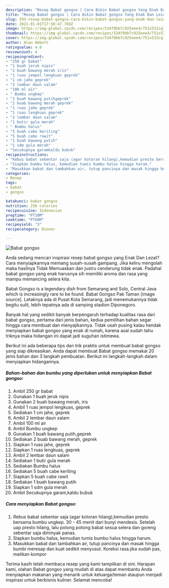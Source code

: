 ```yaml
---
description: "Resep Babat gongso | Cara Bikin Babat gongso Yang Enak Dan Lezat"
title: "Resep Babat gongso | Cara Bikin Babat gongso Yang Enak Dan Lezat"
slug: 593-resep-babat-gongso-cara-bikin-babat-gongso-yang-enak-dan-lezat
date: 2021-01-01T17:50:47.769Z
image: https://img-global.cpcdn.com/recipes/534f9bb7c925eee4/751x532cq70/babat-gongso-foto-resep-utama.jpg
thumbnail: https://img-global.cpcdn.com/recipes/534f9bb7c925eee4/751x532cq70/babat-gongso-foto-resep-utama.jpg
cover: https://img-global.cpcdn.com/recipes/534f9bb7c925eee4/751x532cq70/babat-gongso-foto-resep-utama.jpg
author: Alan Abbott
ratingvalue: 4.8
reviewcount: 4
recipeingredient:
- "250 gr babat"
- "1 buah jeruk nipis"
- "2 buah bawang merah iris"
- "1 ruas jempol lengkuas geprek"
- "1 cm jahe geprek"
- "2 lembar daun salam"
- "100 ml air"
- " Bumbu ungkep"
- "1 buah bawang putihgeprek"
- "2 buab bawang merah geprek"
- "1 ruas jahe geprek"
- "1 ruas lengkuas geprek"
- "2 lembar daun salam"
- "1 butir gula merah"
- " Bumbu halus"
- "5 buah cabe keriting"
- "5 buah cabe rawit"
- "1 buah bawang putih"
- "1 sdm gula merah"
- "Secukupnya garamkaldu bubuk"
recipeinstructions:
- "Rebus babat sebentar saja (agar kotoran hilang),kemudian presto bersama bumbu ungkep. 30 - 45 menit dari bunyi mendesis. Setelah uap presto hilang, lalu potong potong babat sesua selera dan goreng sebentar saja diminyak panas."
- "Siapkan bumbu halus, kemudian tumis bumbu halus hingga harum."
- "Masukkan babat dan tambahkan air, tutup pancinya dan masak hingga bumbi meresap dan kuat sedikit menyusut. Koreksi rasa.jika sudah pas, matikan kompor"
categories:
- Resep
tags:
- babat
- gongso

katakunci: babat gongso 
nutrition: 256 calories
recipecuisine: Indonesian
preptime: "PT10M"
cooktime: "PT60M"
recipeyield: "3"
recipecategory: Dinner

---
```



![Babat gongso](https://img-global.cpcdn.com/recipes/534f9bb7c925eee4/751x532cq70/babat-gongso-foto-resep-utama.jpg)

Anda sedang mencari inspirasi resep babat gongso yang Enak Dan Lezat? Cara menyiapkannya memang susah-susah gampang. Jika keliru mengolah maka hasilnya Tidak Memuaskan dan justru cenderung tidak enak. Padahal babat gongso yang enak harusnya sih memiliki aroma dan rasa yang mampu memancing selera kita.

Babat Gongso is a legendary dish from Semarang and Solo, Central Java which is increasingly rare to be found. Babat Gongso Pak Taman [image source]. Letaknya ada di Pusat Kota Semarang, jadi menemukannya tidak begitu sulit, lebih tepatnya ada di samping stadion Diponegoro.

Banyak hal yang sedikit banyak berpengaruh terhadap kualitas rasa dari babat gongso, pertama dari jenis bahan, kedua pemilihan bahan segar hingga cara membuat dan menyajikannya. Tidak usah pusing kalau hendak menyiapkan babat gongso yang enak di rumah, karena asal sudah tahu triknya maka hidangan ini dapat jadi suguhan istimewa.


Berikut ini ada beberapa tips dan trik praktis untuk membuat babat gongso yang siap dikreasikan. Anda dapat membuat Babat gongso memakai 20 jenis bahan dan 3 langkah pembuatan. Berikut ini langkah-langkah dalam menyiapkan hidangannya.

<!--inarticleads1-->

##### Bahan-bahan dan bumbu yang diperlukan untuk menyiapkan Babat gongso:

1. Ambil 250 gr babat
1. Gunakan 1 buah jeruk nipis
1. Gunakan 2 buah bawang merah, iris
1. Ambil 1 ruas jempol lengkuas, geprek
1. Sediakan 1 cm jahe, geprek
1. Ambil 2 lembar daun salam
1. Ambil 100 ml air
1. Ambil  Bumbu ungkep
1. Gunakan 1 buah bawang putih,geprek
1. Sediakan 2 buab bawang merah, geprek
1. Siapkan 1 ruas jahe, geprek
1. Siapkan 1 ruas lengkuas, geprek
1. Ambil 2 lembar daun salam
1. Sediakan 1 butir gula merah
1. Sediakan  Bumbu halus
1. Sediakan 5 buah cabe keriting
1. Siapkan 5 buah cabe rawit
1. Sediakan 1 buah bawang putih
1. Siapkan 1 sdm gula merah
1. Ambil Secukupnya garam,kaldu bubuk




<!--inarticleads2-->

##### Cara menyiapkan Babat gongso:

1. Rebus babat sebentar saja (agar kotoran hilang),kemudian presto bersama bumbu ungkep. 30 - 45 menit dari bunyi mendesis. Setelah uap presto hilang, lalu potong potong babat sesua selera dan goreng sebentar saja diminyak panas.
1. Siapkan bumbu halus, kemudian tumis bumbu halus hingga harum.
1. Masukkan babat dan tambahkan air, tutup pancinya dan masak hingga bumbi meresap dan kuat sedikit menyusut. Koreksi rasa.jika sudah pas, matikan kompor




Terima kasih telah membaca resep yang kami tampilkan di sini. Harapan kami, olahan Babat gongso yang mudah di atas dapat membantu Anda menyiapkan makanan yang menarik untuk keluarga/teman ataupun menjadi inspirasi untuk berbisnis kuliner. Selamat mencoba!

